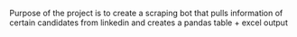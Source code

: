 Purpose of the project is to create a scraping bot that pulls information of certain candidates from linkedin and creates
a pandas table + excel output
